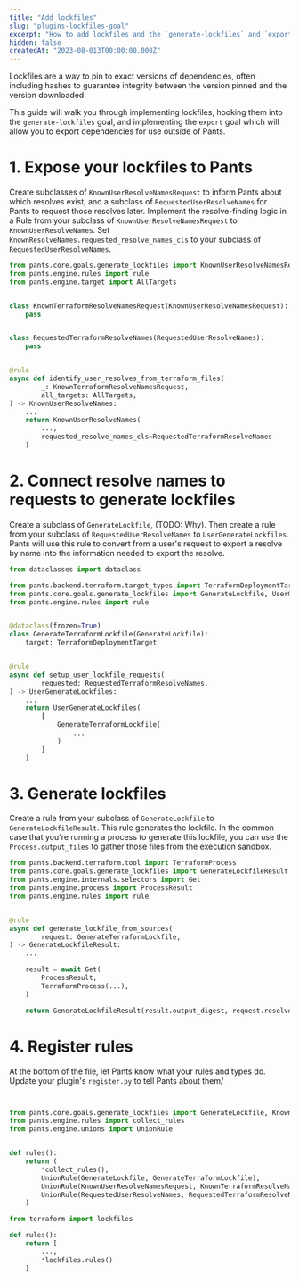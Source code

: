 ```yaml
---
title: "Add lockfiles"
slug: "plugins-lockfiles-goal"
excerpt: "How to add lockfiles and the `generate-lockfiles` and `export` goals."
hidden: false
createdAt: "2023-08-013T00:00:00.000Z"
---
```

Lockfiles are a way to pin to exact versions of dependencies, often including hashes to guarantee integrity between the version pinned and the version downloaded.

This guide will walk you through implementing lockfiles, hooking them into the `generate-lockfiles` goal, and implementing the `export` goal which will allow you to export dependencies for use outside of Pants.

# 1. Expose your lockfiles to Pants

Create subclasses of `KnownUserResolveNamesRequest` to inform Pants about which resolves exist, and a subclass of `RequestedUserResolveNames` for Pants to request those resolves later. Implement the resolve-finding logic in a Rule from your subclass of `KnownUserResolveNamesRequest` to `KnownUserResolveNames`. Set `KnownResolveNames.requested_resolve_names_cls` to your subclass of `RequestedUserResolveNames`. 

```python
from pants.core.goals.generate_lockfiles import KnownUserResolveNamesRequest, RequestedUserResolveNames, KnownUserResolveNames
from pants.engine.rules import rule
from pants.engine.target import AllTargets


class KnownTerraformResolveNamesRequest(KnownUserResolveNamesRequest):
    pass


class RequestedTerraformResolveNames(RequestedUserResolveNames):
    pass


@rule
async def identify_user_resolves_from_terraform_files(
        _: KnownTerraformResolveNamesRequest,
        all_targets: AllTargets,
) -> KnownUserResolveNames:
    ...
    return KnownUserResolveNames(
        ...,
        requested_resolve_names_cls=RequestedTerraformResolveNames
    )
```

# 2. Connect resolve names to requests to generate lockfiles

Create a subclass of `GenerateLockfile`, (TODO: Why). Then create a rule from your subclass of `RequestedUserResolveNames` to `UserGenerateLockfiles`. Pants will use this rule to convert from a user's request to export a resolve by name into the information needed to export the resolve.

```python
from dataclasses import dataclass

from pants.backend.terraform.target_types import TerraformDeploymentTarget
from pants.core.goals.generate_lockfiles import GenerateLockfile, UserGenerateLockfiles
from pants.engine.rules import rule


@dataclass(frozen=True)
class GenerateTerraformLockfile(GenerateLockfile):
    target: TerraformDeploymentTarget


@rule
async def setup_user_lockfile_requests(
        requested: RequestedTerraformResolveNames,
) -> UserGenerateLockfiles:
    ...
    return UserGenerateLockfiles(
        [
            GenerateTerraformLockfile(
                ...
            )
        ]
    )
```

# 3. Generate lockfiles

Create a rule from your subclass of `GenerateLockfile` to `GenerateLockfileResult`. This rule generates the lockfile. In the common case that you're running a process to generate this lockfile, you can use the `Process.output_files` to gather those files from the execution sandbox.

```python
from pants.backend.terraform.tool import TerraformProcess
from pants.core.goals.generate_lockfiles import GenerateLockfileResult
from pants.engine.internals.selectors import Get
from pants.engine.process import ProcessResult
from pants.engine.rules import rule


@rule
async def generate_lockfile_from_sources(
        request: GenerateTerraformLockfile,
) -> GenerateLockfileResult:
    ...

    result = await Get(
        ProcessResult,
        TerraformProcess(...),
    )

    return GenerateLockfileResult(result.output_digest, request.resolve_name, request.lockfile_dest)

```

# 4. Register rules

At the bottom of the file, let Pants know what your rules and types do. Update your plugin's `register.py` to tell Pants about them/

```python pants-plugins/terraform/lockfiles.py


from pants.core.goals.generate_lockfiles import GenerateLockfile, KnownUserResolveNamesRequest, RequestedUserResolveNames
from pants.engine.rules import collect_rules
from pants.engine.unions import UnionRule


def rules():
    return (
        *collect_rules(),
        UnionRule(GenerateLockfile, GenerateTerraformLockfile),
        UnionRule(KnownUserResolveNamesRequest, KnownTerraformResolveNamesRequest),
        UnionRule(RequestedUserResolveNames, RequestedTerraformResolveNames),
    )
```

```python pants-plugins/terraform/register.py
from terraform import lockfiles

def rules():
    return [
        ...,
        *lockfiles.rules()
    ]
```
